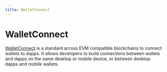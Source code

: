 ```yaml
---
title: WalletConnect
---
```


# WalletConnect


[WalletConnect](https://walletconnect.com/) is a standard across EVM compatible blockchains to connect wallets to dapps. It allows developers to build connections between wallets and dapps on the same desktop or mobile device, or between desktop dapps and mobile wallets.
